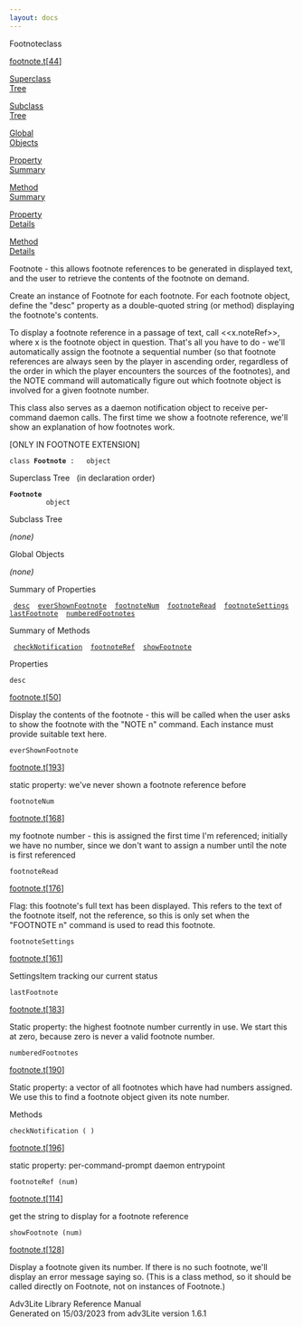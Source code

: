 ```yaml
---
layout: docs
---
```

<span class="title">Footnote</span><span class="type">class</span>

[footnote.t](../file/footnote.t.html)\[[44](../source/footnote.t.html#44)\]

[Superclass  
Tree](#_SuperClassTree_)

[Subclass  
Tree](#_SubClassTree_)

[Global  
Objects](#_ObjectSummary_)

[Property  
Summary](#_PropSummary_)

[Method  
Summary](#_MethodSummary_)

[Property  
Details](#_Properties_)

[Method  
Details](#_Methods_)

<div class="fdesc">

Footnote - this allows footnote references to be generated in displayed
text, and the user to retrieve the contents of the footnote on demand.

Create an instance of Footnote for each footnote. For each footnote
object, define the "desc" property as a double-quoted string (or method)
displaying the footnote's contents.

To display a footnote reference in a passage of text, call
\<\<x.noteRef\>\>, where x is the footnote object in question. That's
all you have to do - we'll automatically assign the footnote a
sequential number (so that footnote references are always seen by the
player in ascending order, regardless of the order in which the player
encounters the sources of the footnotes), and the NOTE command will
automatically figure out which footnote object is involved for a given
footnote number.

This class also serves as a daemon notification object to receive
per-command daemon calls. The first time we show a footnote reference,
we'll show an explanation of how footnotes work.

\[ONLY IN FOOTNOTE EXTENSION\]

`class `**`Footnote`**` :   object`

</div>

<span id="_SuperClassTree_"></span>

<div class="mjhd">

<span class="hdln">Superclass Tree</span>   (in declaration order)

</div>

**`Footnote`**  
`         object`  
<span id="_SubClassTree_"></span>

<div class="mjhd">

<span class="hdln">Subclass Tree</span>  

</div>

*(none)* <span id="_ObjectSummary_"></span>

<div class="mjhd">

<span class="hdln">Global Objects</span>  

</div>

*(none)* <span id="_PropSummary_"></span>

<div class="mjhd">

<span class="hdln">Summary of Properties</span>  

</div>

` `[`desc`](#desc)`  `[`everShownFootnote`](#everShownFootnote)`  `[`footnoteNum`](#footnoteNum)`  `[`footnoteRead`](#footnoteRead)`  `[`footnoteSettings`](#footnoteSettings)`  `[`lastFootnote`](#lastFootnote)`  `[`numberedFootnotes`](#numberedFootnotes)`  `

<span id="_MethodSummary_"></span>

<div class="mjhd">

<span class="hdln">Summary of Methods</span>  

</div>

` `[`checkNotification`](#checkNotification)`  `[`footnoteRef`](#footnoteRef)`  `[`showFootnote`](#showFootnote)`  `

<span id="_Properties_"></span>

<div class="mjhd">

<span class="hdln">Properties</span>  

</div>

<span id="desc"></span>

`desc`

[footnote.t](../file/footnote.t.html)\[[50](../source/footnote.t.html#50)\]

<div class="desc">

Display the contents of the footnote - this will be called when the user
asks to show the footnote with the "NOTE n" command. Each instance must
provide suitable text here.

</div>

<span id="everShownFootnote"></span>

`everShownFootnote`

[footnote.t](../file/footnote.t.html)\[[193](../source/footnote.t.html#193)\]

<div class="desc">

static property: we've never shown a footnote reference before

</div>

<span id="footnoteNum"></span>

`footnoteNum`

[footnote.t](../file/footnote.t.html)\[[168](../source/footnote.t.html#168)\]

<div class="desc">

my footnote number - this is assigned the first time I'm referenced;
initially we have no number, since we don't want to assign a number
until the note is first referenced

</div>

<span id="footnoteRead"></span>

`footnoteRead`

[footnote.t](../file/footnote.t.html)\[[176](../source/footnote.t.html#176)\]

<div class="desc">

Flag: this footnote's full text has been displayed. This refers to the
text of the footnote itself, not the reference, so this is only set when
the "FOOTNOTE n" command is used to read this footnote.

</div>

<span id="footnoteSettings"></span>

`footnoteSettings`

[footnote.t](../file/footnote.t.html)\[[161](../source/footnote.t.html#161)\]

<div class="desc">

SettingsItem tracking our current status

</div>

<span id="lastFootnote"></span>

`lastFootnote`

[footnote.t](../file/footnote.t.html)\[[183](../source/footnote.t.html#183)\]

<div class="desc">

Static property: the highest footnote number currently in use. We start
this at zero, because zero is never a valid footnote number.

</div>

<span id="numberedFootnotes"></span>

`numberedFootnotes`

[footnote.t](../file/footnote.t.html)\[[190](../source/footnote.t.html#190)\]

<div class="desc">

Static property: a vector of all footnotes which have had numbers
assigned. We use this to find a footnote object given its note number.

</div>

<span id="_Methods_"></span>

<div class="mjhd">

<span class="hdln">Methods</span>  

</div>

<span id="checkNotification"></span>

`checkNotification ( )`

[footnote.t](../file/footnote.t.html)\[[196](../source/footnote.t.html#196)\]

<div class="desc">

static property: per-command-prompt daemon entrypoint

</div>

<span id="footnoteRef"></span>

`footnoteRef (num)`

[footnote.t](../file/footnote.t.html)\[[114](../source/footnote.t.html#114)\]

<div class="desc">

get the string to display for a footnote reference

</div>

<span id="showFootnote"></span>

`showFootnote (num)`

[footnote.t](../file/footnote.t.html)\[[128](../source/footnote.t.html#128)\]

<div class="desc">

Display a footnote given its number. If there is no such footnote, we'll
display an error message saying so. (This is a class method, so it
should be called directly on Footnote, not on instances of Footnote.)

</div>

<div class="ftr">

Adv3Lite Library Reference Manual  
Generated on 15/03/2023 from adv3Lite version 1.6.1

</div>

